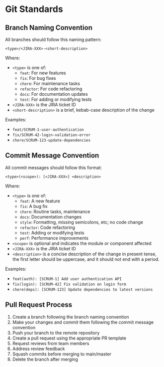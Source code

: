 # Git Standards

## Branch Naming Convention

All branches should follow this naming pattern:
```
<type>/<JIRA-XXX>-<short-description>
```

Where:
- `<type>` is one of:
  - `feat`: For new features
  - `fix`: For bug fixes
  - `chore`: For maintenance tasks
  - `refactor`: For code refactoring
  - `docs`: For documentation updates
  - `test`: For adding or modifying tests
- `<JIRA-XXX>` is the JIRA ticket ID
- `<short-description>` is a brief, kebab-case description of the change

Examples:
- `feat/SCRUM-1-user-authentication`
- `fix/SCRUM-42-login-validation-error`
- `chore/SCRUM-123-update-dependencies`

## Commit Message Convention

All commit messages should follow this format:
```
<type>(<scope>): [<JIRA-XXX>] <description>
```

Where:
- `<type>` is one of:
  - `feat`: A new feature
  - `fix`: A bug fix
  - `chore`: Routine tasks, maintenance
  - `docs`: Documentation changes
  - `style`: Formatting, missing semicolons, etc; no code change
  - `refactor`: Code refactoring
  - `test`: Adding or modifying tests
  - `perf`: Performance improvements
- `<scope>` is optional and indicates the module or component affected
- `<JIRA-XXX>` is the JIRA ticket ID
- `<description>` is a concise description of the change in present tense, the first letter should be uppercase, and it should not end with a period.

Examples:
- `feat(auth): [SCRUM-1] Add user authentication API`
- `fix(login): [SCRUM-42] Fix validation on login form`
- `chore(deps): [SCRUM-123] Update dependencies to latest versions`

## Pull Request Process

1. Create a branch following the branch naming convention
2. Make your changes and commit them following the commit message convention
3. Push your branch to the remote repository
4. Create a pull request using the appropriate PR template
5. Request reviews from team members
6. Address review feedback
7. Squash commits before merging to main/master
8. Delete the branch after merging
